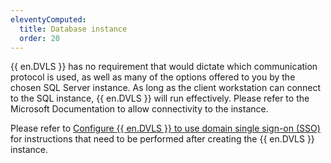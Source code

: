 ```yaml
---
eleventyComputed:
  title: Database instance
  order: 20
---
```

{{ en.DVLS }} has no requirement that would dictate which communication protocol is used, as well as many of the options offered to you by the chosen SQL Server instance. As long as the client workstation can connect to the SQL instance, {{ en.DVLS }} will run effectively. Please refer to the Microsoft Documentation to allow connectivity to the instance.  

Please refer to [Configure {{ en.DVLS }} to use domain single sign-on (SSO)](/kb/devolutions-server/how-to-articles/configure-windows-authentication/) for instructions that need to be performed after creating the {{ en.DVLS }} instance.

